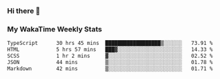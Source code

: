 ### Hi there 👋

<!--
**royschrauwen/royschrauwen** is a ✨ _special_ ✨ repository because its `README.md` (this file) appears on your GitHub profile.

Here are some ideas to get you started:

- 🔭 I’m currently working on ...
- 🌱 I’m currently learning ...
- 👯 I’m looking to collaborate on ...
- 🤔 I’m looking for help with ...
- 💬 Ask me about ...
- 📫 How to reach me: ...
- 😄 Pronouns: ...
- ⚡ Fun fact: ...
-->


### My WakaTime Weekly Stats
<!--START_SECTION:waka-->

```txt
TypeScript      30 hrs 45 mins  ██████████████████▒░░░░░░   73.91 %
HTML            5 hrs 57 mins   ███▓░░░░░░░░░░░░░░░░░░░░░   14.33 %
SCSS            1 hr 2 mins     ▓░░░░░░░░░░░░░░░░░░░░░░░░   02.52 %
JSON            44 mins         ▒░░░░░░░░░░░░░░░░░░░░░░░░   01.78 %
Markdown        42 mins         ▒░░░░░░░░░░░░░░░░░░░░░░░░   01.71 %
```

<!--END_SECTION:waka-->
